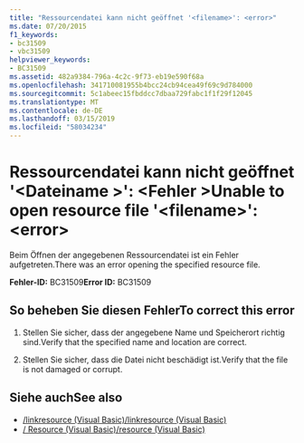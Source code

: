 ```yaml
---
title: "Ressourcendatei kann nicht geöffnet '<filename>': <error>"
ms.date: 07/20/2015
f1_keywords:
- bc31509
- vbc31509
helpviewer_keywords:
- BC31509
ms.assetid: 482a9384-796a-4c2c-9f73-eb19e590f68a
ms.openlocfilehash: 341710081955b4bcc24cb94cea49f69c9d784000
ms.sourcegitcommit: 5c1abeec15fbddcc7dbaa729fabc1f1f29f12045
ms.translationtype: MT
ms.contentlocale: de-DE
ms.lasthandoff: 03/15/2019
ms.locfileid: "58034234"
---
```

# <a name="unable-to-open-resource-file-filename-error"></a><span data-ttu-id="e20a3-102">Ressourcendatei kann nicht geöffnet '\<Dateiname >': \<Fehler ></span><span class="sxs-lookup"><span data-stu-id="e20a3-102">Unable to open resource file '\<filename>': \<error></span></span>
<span data-ttu-id="e20a3-103">Beim Öffnen der angegebenen Ressourcendatei ist ein Fehler aufgetreten.</span><span class="sxs-lookup"><span data-stu-id="e20a3-103">There was an error opening the specified resource file.</span></span>  
  
 <span data-ttu-id="e20a3-104">**Fehler-ID:** BC31509</span><span class="sxs-lookup"><span data-stu-id="e20a3-104">**Error ID:** BC31509</span></span>  
  
## <a name="to-correct-this-error"></a><span data-ttu-id="e20a3-105">So beheben Sie diesen Fehler</span><span class="sxs-lookup"><span data-stu-id="e20a3-105">To correct this error</span></span>  
  
1.  <span data-ttu-id="e20a3-106">Stellen Sie sicher, dass der angegebene Name und Speicherort richtig sind.</span><span class="sxs-lookup"><span data-stu-id="e20a3-106">Verify that the specified name and location are correct.</span></span>  
  
2.  <span data-ttu-id="e20a3-107">Stellen Sie sicher, dass die Datei nicht beschädigt ist.</span><span class="sxs-lookup"><span data-stu-id="e20a3-107">Verify that the file is not damaged or corrupt.</span></span>  
  
## <a name="see-also"></a><span data-ttu-id="e20a3-108">Siehe auch</span><span class="sxs-lookup"><span data-stu-id="e20a3-108">See also</span></span>

- [<span data-ttu-id="e20a3-109">/linkresource (Visual Basic)</span><span class="sxs-lookup"><span data-stu-id="e20a3-109">/linkresource (Visual Basic)</span></span>](../../visual-basic/reference/command-line-compiler/linkresource.md)
- [<span data-ttu-id="e20a3-110">/ Resource (Visual Basic)</span><span class="sxs-lookup"><span data-stu-id="e20a3-110">/resource (Visual Basic)</span></span>](../../visual-basic/reference/command-line-compiler/resource.md)
